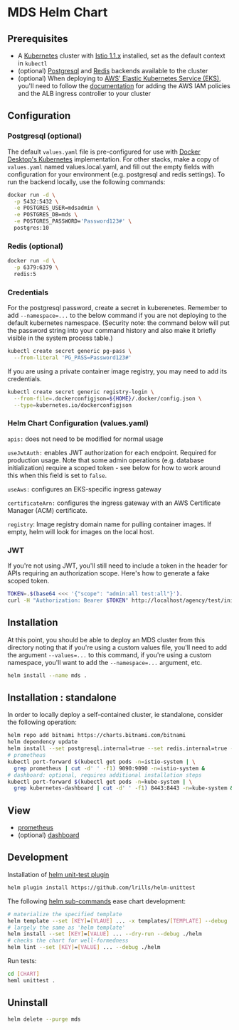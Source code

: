 # MDS Helm Chart

## Prerequisites

* A [Kubernetes](https://kubernetes.io) cluster with [Istio 1.1.x](https://istio.io) installed, set as the default context in `kubectl`
* (optional) [Postgresql](https://www.postgresql.org) and [Redis](https://redis.io) backends available to the cluster
* (optional) When deploying to [AWS' Elastic Kubernetes Service (EKS)](https://aws.amazon.com/eks/), you'll need to follow the [documentation](https://docs.aws.amazon.com/eks/latest/userguide/alb-ingress.html) for adding the AWS IAM policies and the ALB ingress controller to your cluster

## Configuration

### Postgresql (optional)

The default `values.yaml` file is pre-configured for use with [Docker Desktop's Kubernetes](https://www.docker.com/products/docker-desktop) implementation. For other stacks, make a copy of `values.yaml` named values.local.yaml, and fill out the empty fields with configuration for your environment (e.g. postgresql and redis settings). To run the backend locally, use the following commands:

```bash
docker run -d \
  -p 5432:5432 \
  -e POSTGRES_USER=mdsadmin \
  -e POSTGRES_DB=mds \
  -e POSTGRES_PASSWORD='Password123#' \
  postgres:10
```

### Redis (optional)

```bash
docker run -d \
  -p 6379:6379 \
  redis:5
```

### Credentials

For the postgresql password, create a secret in kuberenetes.  Remember to add `--namespace=...` to the below command if you are not deploying to the default kubernetes namespace.  (Security note: the command below will put the password string into your command history and also make it briefly visible in the system process table.)

```bash
kubectl create secret generic pg-pass \
  --from-literal 'PG_PASS=Password123#'
```

If you are using a private container image registry, you may need to add its credentials.

```bash
kubectl create secret generic registry-login \
  --from-file=.dockerconfigjson=${HOME}/.docker/config.json \
  --type=kubernetes.io/dockerconfigjson
```

### Helm Chart Configuration (values.yaml)

`apis:` does not need to be modified for normal usage

`useJwtAuth:` enables JWT authorization for each endpoint.  Required for production usage.  Note that some admin operations (e.g. database initialization) require a scoped token - see below for how to work around this when this field is set to `false`.

`useAws:` configures an EKS-specific ingress gateway

`certificateArn:` configures the ingress gateway with an AWS Certificate Manager (ACM) certificate.

`registry`: Image registry domain name for pulling container images.  If empty, helm will look for images on the local host.

### JWT

If you're not using JWT, you'll still need to include a token in the header for APIs requiring an authorization scope.  Here's how to generate a fake scoped token.

```bash
TOKEN=.$(base64 <<< '{"scope": "admin:all test:all"}').
curl -H "Authorization: Bearer $TOKEN" http://localhost/agency/test/initialize
```

## Installation

At this point, you should be able to deploy an MDS cluster from this directory noting that if you're using a custom values file, you'll need to add the argument `--values=...` to this command, if you're using a custom namespace, you'll want to add the `--namespace=...` argument, etc.

```bash
helm install --name mds .
```

## Installation : standalone

In order to locally deploy a self-contained cluster, ie standalone, consider the following operation:

```bash
helm repo add bitnami https://charts.bitnami.com/bitnami
helm dependency update
helm install --set postgresql.internal=true --set redis.internal=true --name mds ./helm
# prometheus
kubectl port-forward $(kubectl get pods -n=istio-system | \
  grep prometheus | cut -d' ' -f1) 9090:9090 -n=istio-system &
# dashboard: optional, requires additional installation steps
kubectl port-forward $(kubectl get pods -n=kube-system | \
  grep kubernetes-dashboard | cut -d' ' -f1) 8443:8443 -n=kube-system &
```

## View

* [prometheus](htttp://localhost:9090)
* (optional) [dashboard](https://localhost:8443)

## Development

Installation of [helm unit-test plugin](https://github.com/lrills/helm-unittest)

```bash
helm plugin install https://github.com/lrills/helm-unittest
```

The following [helm sub-commands](https://helm.sh/docs/helm/) ease chart development:

```bash
# materialize the specified template
helm template --set [KEY]=[VLAUE] ... -x templates/[TEMPLATE] --debug ./helm
# largely the same as 'helm template'
helm install --set [KEY]=[VALUE] ... --dry-run --debug ./helm
# checks the chart for well-formedness
helm lint --set [KEY]=[VALUE] ... --debug ./helm
```

Run tests:

```bash
cd [CHART]
heml unittest .
```

## Uninstall

```bash
helm delete --purge mds
```
